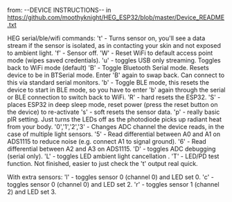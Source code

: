 from: --DEVICE INSTRUCTIONS-- in 
https://github.com/moothyknight/HEG_ESP32/blob/master/Device_README.txt

HEG serial/ble/wifi commands:
't' - Turns sensor on, you'll see a data stream if the sensor is isolated, as in contacting your skin and not exposed to ambient light.
'f' - Sensor off.
'W' - Reset WiFi to default access point mode (wipes saved credentials).
'u' - toggles USB only streaming. Toggles back to WiFi mode (default)
'B' - Toggle Bluetooth Serial mode. Resets device to be in BTSerial mode. Enter 'B' again to swap back. Can connect to this via standard serial monitors.
'b' - Toggle BLE mode, this resets the device to start in BLE mode, so you have to enter 'b' again through the serial or BLE connection to switch back to WiFi.
'R' - hard resets the ESP32.
'S' - places ESP32 in deep sleep mode, reset power (press the reset button on the device) to re-activate
's' - soft resets the sensor data.
'p' - really basic pIR setting. Just turns the LEDs off as the photodiode picks up radiant heat from your body.
'0','1','2','3' - Changes ADC channel the device reads, in the case of multiple light sensors.
'5' - Read differential between A0 and A1 on ADS1115 to reduce noise (e.g. connect A1 to signal ground).
'6' - Read differential between A2 and A3 on ADS1115.
'D' - toggles ADC debugging (serial only).
'L' - toggles LED ambient light cancellation .
'T' - LED/PD test function. Not finished, easier to just check the 't' output real quick.

With extra sensors:
'l' - toggles sensor 0 (channel 0) and LED set 0.
'c' - toggles sensor 0 (channel 0) and LED set 2.
'r' - toggles sensor 1 (channel 2) and LED set 3.